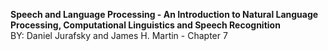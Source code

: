 **Speech and Language Processing - An Introduction to Natural Language Processing, Computational Linguistics and Speech Recognition**</br>
BY: Daniel Jurafsky and James H. Martin - Chapter 7

